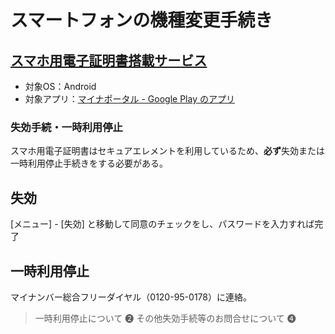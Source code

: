 # スマートフォンの機種変更手続き

## [スマホ用電子証明書搭載サービス](https://www.digital.go.jp/policies/mynumber/smartphone-certification)

- 対象OS：Android
- 対象アプリ：[マイナポータル \- Google Play のアプリ](https://play.google.com/store/apps/details?id=jp.go.cas.mpa&hl=ja&gl=US&pli=1)

### 失効手続・一時利用停止

スマホ用電子証明書はセキュアエレメントを利用しているため、**必ず**失効または一時利用停止手続きをする必要がある。

## 失効

[メニュー] - [失効] と移動して同意のチェックをし、パスワードを入力すれば完了

## 一時利用停止

マイナンバー総合フリーダイヤル（0120-95-0178）に連絡。

> 一時利用停止について ❷ 
> その他失効手続等のお問合せについて ❹
